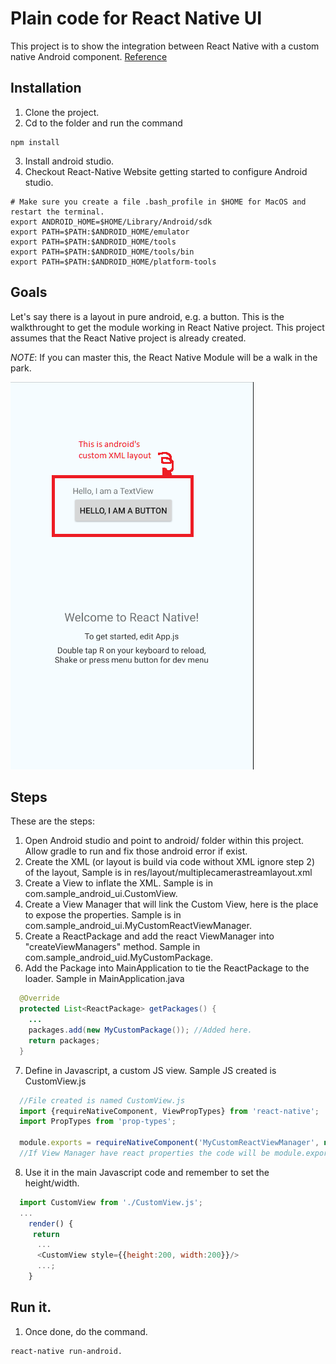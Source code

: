 # Plain code for React Native UI
This project is to show the integration between React Native with a custom native Android component.
[Reference](https://facebook.github.io/react-native/docs/native-components-android.html)

## Installation
1. Clone the project.
2. Cd to the folder and run the command

```
npm install
```
3. Install android studio.
4. Checkout React-Native Website getting started to configure Android studio.

```
# Make sure you create a file .bash_profile in $HOME for MacOS and restart the terminal.
export ANDROID_HOME=$HOME/Library/Android/sdk
export PATH=$PATH:$ANDROID_HOME/emulator
export PATH=$PATH:$ANDROID_HOME/tools
export PATH=$PATH:$ANDROID_HOME/tools/bin
export PATH=$PATH:$ANDROID_HOME/platform-tools
```

## Goals
Let's say there is a layout in pure android, e.g. a button. This is the walkthrought to get the module working in React Native project.
This project assumes that the React Native project is already created.

*NOTE*: If you can master this, the React Native Module will be a walk in the park.

![alt text](gitimg/sample.png?raw=true)


## Steps
These are the steps:
1. Open Android studio and point to android/ folder within this project. Allow gradle to run and fix those android error if exist.
2. Create the XML (or layout is build via code without XML ignore step 2) of the layout, Sample is in res/layout/multiplecamerastreamlayout.xml
3. Create a View to inflate the XML. Sample is in com.sample_android_ui.CustomView.
4. Create a View Manager that will link the Custom View, here is the place to expose the properties. Sample is in com.sample_android_ui.MyCustomReactViewManager.
5. Create a ReactPackage and add the react ViewManager into "createViewManagers" method. Sample in com.sample_android_uid.MyCustomPackage.
6. Add the Package into MainApplication to tie the ReactPackage to the loader. Sample in MainApplication.java
```java
  @Override
  protected List<ReactPackage> getPackages() {
    ...
    packages.add(new MyCustomPackage()); //Added here.
    return packages;
  }
```
7. Define in Javascript, a custom JS view. Sample JS created is CustomView.js
```javascript
  //File created is named CustomView.js
  import {requireNativeComponent, ViewPropTypes} from 'react-native';
  import PropTypes from 'prop-types';

  module.exports = requireNativeComponent('MyCustomReactViewManager', null);
  //If View Manager have react properties the code will be module.exports = requireNativeComponent('MyCustomReactViewManager', {name: 'AnynameWillDoItsforLog',propTypes: { 'ReactPropName':PropTypes.* }});
```
8. Use it in the main Javascript code and remember to set the height/width.
```javascript
  import CustomView from './CustomView.js';
  ...
    render() {
     return
      ...
      <CustomView style={{height:200, width:200}}/>
      ...;
    }
```

## Run it.
1. Once done, do the command.

```
react-native run-android.
```
